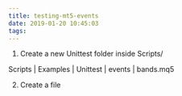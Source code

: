 ```yaml
---
title: testing-mt5-events
date: 2019-01-20 10:45:03
tags:
---
```

1. Create a new Unittest folder inside Scripts/

Scripts
 | Examples
 | Unittest
   | events
     | bands.mq5

2. Create a file 
